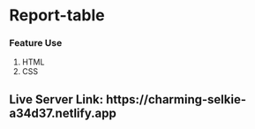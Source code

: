 # Report-table

<h3> Feature Use </h3>
<ol> <li> HTML </li>
  <li> CSS </li>
  </ol>
  
  <h2> Live Server Link: https://charming-selkie-a34d37.netlify.app </h2>
